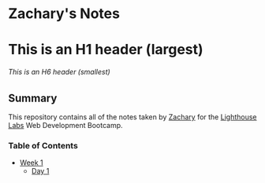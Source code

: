 # Zachary's Notes

# This is an H1 header (largest)
###### This is an H6 header (smallest)

## Summary 

This repository contains all of the notes taken by [Zachary](https://github.com/zachmanac) for the [Lighthouse Labs](https://www.lighthouselabs.ca/) Web Development Bootcamp.


### Table of Contents
* [Week 1](/Week_1/)
  * [Day 1](/Week_1/Day_1/)